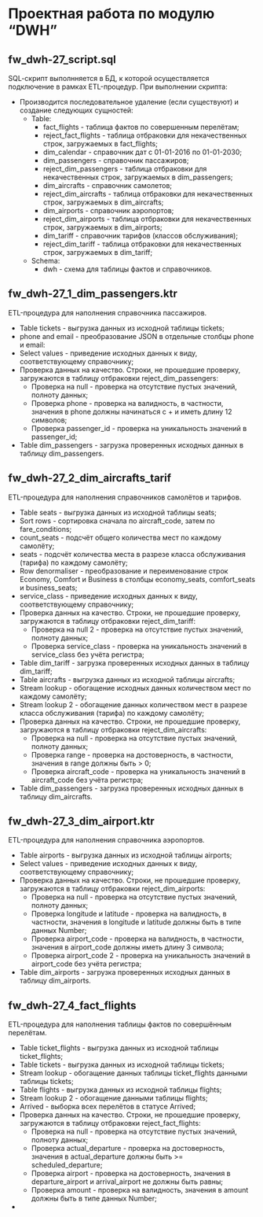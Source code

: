 # Проектная работа по модулю “DWH”

## fw_dwh-27_script.sql

SQL-cкрипт выполнняется в БД, к которой осуществляется подключение в рамках ETL-процедур.
При выполнении скрипта: 
* Производится последовательное удаление (если существуют) и создание следующих сущностей:
  * Table:
    *  fact_flights - таблица фактов по совершенным перелётам;
    *  reject_fact_flights - таблица отбраковки для некачественных строк, загружаемых в fact_flights;
    *  dim_calendar - справочник дат с 01-01-2016 по 01-01-2030;
    *  dim_passengers - справочник пассажиров;
    *  reject_dim_passengers - таблица отбраковки для некачественных строк, загружаемых в dim_passengers;
    *  dim_aircrafts - справочник самолетов;
    *  reject_dim_aircrafts - таблица отбраковки для некачественных строк, загружаемых в dim_aircrafts;
    *  dim_airports - справочник аэропортов;
    *  reject_dim_airports - таблица отбраковки для некачественных строк, загружаемых в dim_airports;
    *  dim_tariff - справочник тарифов (классов обслуживания);
    *  reject_dim_tariff - таблица отбраковки для некачественных строк, загружаемых в dim_tariff;
  *  Schema:
     *  dwh - схема для таблицы фактов и справочников.

## fw_dwh-27_1_dim_passengers.ktr

ETL-процедура для наполнения справочника пассажиров.
* Table tickets - выгрузка данных из исходной таблицы tickets;
* phone and email - преобразование JSON в отдельные столбцы phone и email:
* Select values - приведение исходных данных к виду, соответствующему справочнику;
* Проверка данных на качество. Строки, не прошедшие проверку, загружаются в таблицу отбраковки reject_dim_passengers:
  * Проверка на null - проверка на отсутствие пустых значений, полноту данных;
  * Проверка phone - проверка на валидность, в частности, значения в phone должны начинаться с + и иметь длину 12 символов;
  * Проверка passenger_id - проверка на уникальность значений в passenger_id;
* Table dim_passengers - загрузка проверенных исходных данных в таблицу dim_passengers.

## fw_dwh-27_2_dim_aircrafts_tarif
ETL-процедура для наполнения справочников самолётов и тарифов.
* Table seats - выгрузка данных из исходной таблицы seats;
* Sort rows - сортировка сначала по aircraft_code, затем по fare_conditions;
* count_seats - подсчёт общего количества мест по каждому самолёту;
* seats - подсчёт количества места в разрезе класса обслуживания (тарифа) по каждому самолёту;
* Row denormaliser - преобразование и переименование строк Economy, Comfort и Business в столбцы economy_seats, comfort_seats и business_seats;
* service_class - приведение исходных данных к виду, соответствующему справочнику;
* Проверка данных на качество. Строки, не прошедшие проверку, загружаются в таблицу отбраковки reject_dim_tariff:
  * Проверка на null 2 - проверка на отсутствие пустых значений, полноту данных;
  * Проверка service_class - проверка на уникальность значений в service_class без учёта регистра;
* Table dim_tariff - загрузка проверенных исходных данных в таблицу dim_tariff;
* Table aircrafts - выгрузка данных из исходной таблицы aircrafts;
* Stream lookup - обогащение исходных данных количеством мест по каждому самолёту;
* Stream lookup 2 - обогащение данных количеством мест в разрезе класса обслуживания (тарифа) по каждому самолёту;
* Проверка данных на качество. Строки, не прошедшие проверку, загружаются в таблицу отбраковки reject_dim_aircrafts:
  * Проверка на null - проверка на отсутствие пустых значений, полноту данных;
  * Проверка range - проверка на достоверность, в частности, значения в range должны быть > 0;
  * Проверка aircraft_code - проверка на уникальность значений в aircraft_code без учёта регистра;
* Table dim_passengers - загрузка проверенных исходных данных в таблицу dim_aircrafts.

## fw_dwh-27_3_dim_airport.ktr
ETL-процедура для наполнения справочника аэропортов.
* Table airports - выгрузка данных из исходной таблицы airports;
* Select values - приведение исходных данных к виду, соответствующему справочнику;
* Проверка данных на качество. Строки, не прошедшие проверку, загружаются в таблицу отбраковки reject_dim_airports:
  * Проверка на null - проверка на отсутствие пустых значений, полноту данных;
  * Проверка longitude и latitude - проверка на валидность, в частности, значения в longitude и latitude должны быть в типе данных Number;
  * Проверка airport_code - проверка на валидность, в частности, значения в airport_code должны иметь длину 3 символа;
  * Проверка airport_code 2 - проверка на уникальность значений в airport_code без учёта регистра;
* Table dim_airports - загрузка проверенных исходных данных в таблицу dim_airports.

## fw_dwh-27_4_fact_flights
ETL-процедура для наполнения таблицы фактов по совершённым перелётам.
* Table ticket_flights - выгрузка данных из исходной таблицы ticket_flights;
* Table tickets - выгрузка данных из исходной таблицы tickets;
* Stream lookup - обогащение данных таблицы ticket_flights данными таблицы tickets;
* Table flights - выгрузка данных из исходной таблицы flights;
* Stream lookup 2 - обогащение данными таблицы flights;
* Arrived - выборка всех перелётов в статусе Arrived;
* Проверка данных на качество. Строки, не прошедшие проверку, загружаются в таблицу отбраковки reject_fact_flights:
  * Проверка на null - проверка на отсутствие пустых значений, полноту данных;
  * Проверка actual_departure - проверка на достоверность, значения в actual_departure должны быть >= scheduled_departure;
  * Проверка airport - проверка на достоверность, значения в departure_airport и arrival_airport не должны быть равны;
  * Проверка amount - проверка на валидность, значения в amount должны быть в типе данных Number;
* 
